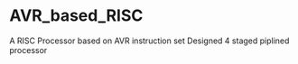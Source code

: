 # AVR_based_RISC
A RISC Processor based on AVR instruction set
Designed 4 staged piplined processor
